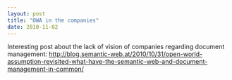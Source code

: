 ```yaml
---
layout: post
title: "OWA in the companies"
date: 2010-11-02
---
```


Interesting post about the lack of vision of companies regarding document management: <a href="http://blog.semantic-web.at/2010/10/31/open-world-assumption-revisited-what-have-the-semantic-web-and-document-management-in-common/">http://blog.semantic-web.at/2010/10/31/open-world-assumption-revisited-what-have-the-semantic-web-and-document-management-in-common/</a>

